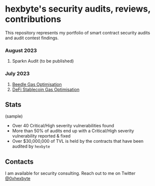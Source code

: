 # hexbyte's security audits, reviews, contributions

This repository represents my portfolio of smart contract security audits and audit contest findings.

### August 2023
1. Sparkn Audit (to be published)

### July 2023

1. [Beedle Gas Optimisation](https://github.com/Cyfrin/2023-07-beedle/issues/45)
2. [DeFi Stablecoin Gas Optimisation](https://github.com/Cyfrin/2023-07-foundry-defi-stablecoin/issues/200)


## Stats
(sample)
- Over 40 Critical/High severity vulnerabilities found
- More than 50% of audits end up with a Critical/High severity vulnerability reported & fixed
- Over $30,000,000 of TVL is held by the contracts that have been audited by `hexbyte`

## Contacts
I am available for security consulting. Reach out to me on Twitter [@0xhexbyte](https://twitter.com/0xhexbyte)
